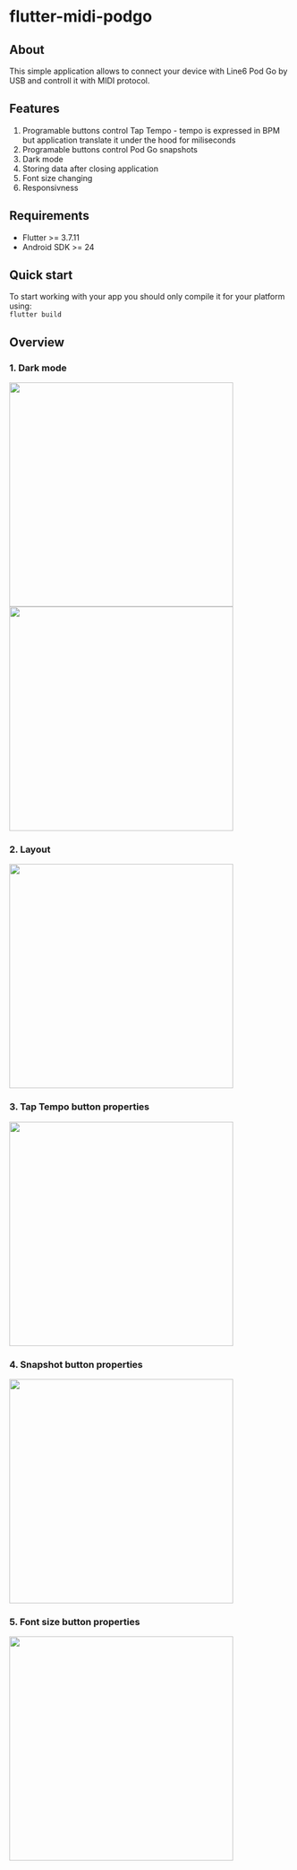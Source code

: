 # flutter-midi-podgo

## About

This simple application allows to connect your device with Line6 Pod Go by USB and controll it with MIDI protocol.

## Features

1. Programable buttons control Tap Tempo - tempo is expressed in BPM but application translate it under the hood for miliseconds
2. Programable buttons control Pod Go snapshots
3. Dark mode
4. Storing data after closing application
5. Font size changing
6. Responsivness

## Requirements

- Flutter >= 3.7.11
- Android SDK >= 24

## Quick start

To start working with your app you should only compile it for your platform using:\
`flutter build`

## Overview

### 1. **Dark mode**

<img src="https://github.com/JKajas/flutter-midi-podgo/assets/98351576/a3305d97-365b-44f3-ad9c-c30fb4f7e5aa" width="400"> <img src="https://github.com/JKajas/flutter-midi-podgo/assets/98351576/def164d1-f8d3-42e9-8c28-7b1bb3e29c55" width="400">

### 2. **Layout**

<img src="https://github.com/JKajas/flutter-midi-podgo/assets/98351576/6c4a0368-54b0-4935-b842-77fd801ce884" width="400">

### 3. **Tap Tempo button properties**

<img src="https://github.com/JKajas/flutter-midi-podgo/assets/98351576/b4dc4e7d-f4ad-434a-a7e3-a14eeeb95e5a" width="400">

### 4. **Snapshot button properties**

<img src="https://github.com/JKajas/flutter-midi-podgo/assets/98351576/d7b944f0-c5e8-47b5-85ca-8aac2e8c42e7" width="400">

### 5. **Font size button properties**

<img src="https://github.com/JKajas/flutter-midi-podgo/assets/98351576/ac0a6a30-1210-40fa-ab40-1913b142aa43" width="400">
